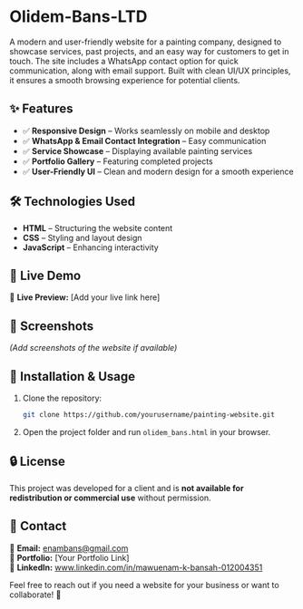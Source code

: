 # Olidem-Bans-LTD
A modern and user-friendly website for a painting company, designed to showcase services, past projects, and an easy way for customers to get in touch. The site includes a WhatsApp contact option for quick communication, along with email support. Built with clean UI/UX principles, it ensures a smooth browsing experience for potential clients.
## ✨ Features
- ✅ **Responsive Design** – Works seamlessly on mobile and desktop
- ✅ **WhatsApp & Email Contact Integration** – Easy communication
- ✅ **Service Showcase** – Displaying available painting services
- ✅ **Portfolio Gallery** – Featuring completed projects
- ✅ **User-Friendly UI** – Clean and modern design for a smooth experience

## 🛠️ Technologies Used
- **HTML** – Structuring the website content
- **CSS** – Styling and layout design
- **JavaScript** – Enhancing interactivity

## 🚀 Live Demo
🔗 **Live Preview:** [Add your live link here]

## 📸 Screenshots
_(Add screenshots of the website if available)_

## 📌 Installation & Usage
1. Clone the repository:
   ```bash
   git clone https://github.com/yourusername/painting-website.git
   ```
2. Open the project folder and run `olidem_bans.html` in your browser.

## 🔒 License
This project was developed for a client and is **not available for redistribution or commercial use** without permission.

## 📩 Contact
📧 **Email:** enambans@gmail.com  
🔗 **Portfolio:** [Your Portfolio Link]  
🔗 **LinkedIn:** www.linkedin.com/in/mawuenam-k-bansah-012004351

Feel free to reach out if you need a website for your business or want to collaborate! 🚀
